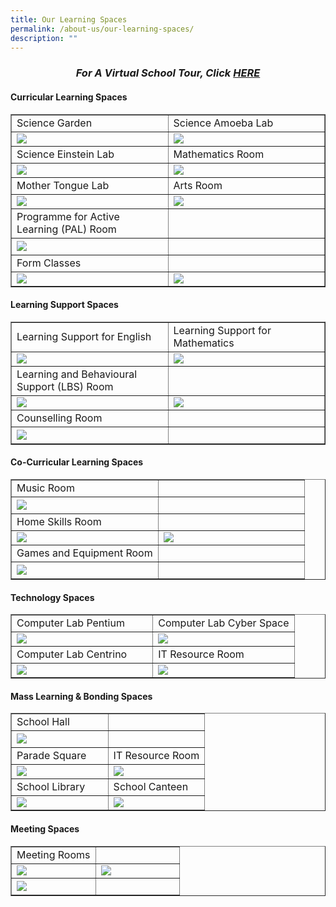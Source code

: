 ```yaml
---
title: Our Learning Spaces
permalink: /about-us/our-learning-spaces/
description: ""
---
```

<h3 style="text-align: center;"><strong><em>For A Virtual School Tour, Click&nbsp;<a href="https://fuchunpri.moe.edu.sg/qql/slot/u158/VirtualTour/index.html" target="">HERE</a></em></strong></h3>
<h4><strong>Curricular Learning Spaces</strong></h4>
<table style="border-collapse: collapse; width: 100%;" border="1">
<tbody>
<tr>
<td style="width: 50%;">Science Garden</td>
<td style="width: 50%;">Science Amoeba Lab</td>
</tr>
<tr>
<td style="width: 50%;"><img src="/images/ols1.jpg"></td>
<td style="width: 50%;"><img src="/images/ols2.jpg"></td>
</tr>
<tr>
<td style="width: 50%;">Science Einstein Lab</td>
<td style="width: 50%;">Mathematics Room</td>
</tr>
<tr>
<td style="width: 50%;"><img src="/images/ols3.jpg"></td>
<td style="width: 50%;"><img src="/images/ols4.jpg"></td>
</tr>
<tr>
<td style="width: 50%;">Mother Tongue Lab</td>
<td style="width: 50%;">Arts Room</td>
</tr>
<tr>
<td style="width: 50%;"><img src="/images/ols5.jpg"></td>
<td style="width: 50%;"><img src="/images/ols6.jpg"></td>
</tr>
<tr>
<td style="width: 50%;">Programme for Active Learning (PAL) Room</td>
<td style="width: 50%;">&nbsp;</td>
</tr>
<tr>
<td style="width: 50%;"><img src="/images/ols7.jpg"></td>
<td style="width: 50%;">&nbsp;</td>
</tr>
<tr>
<td style="width: 50%;">Form Classes</td>
<td style="width: 50%;">&nbsp;</td>
</tr>
<tr>
<td style="width: 50%;"><img src="/images/ols8.jpg"></td>
<td style="width: 50%;"><img src="/images/ols9.jpg"></td>
</tr>
</tbody>
</table>
<h4><strong>Learning Support Spaces</strong></h4>
<table style="border-collapse: collapse; width: 100%;" border="1">
<tbody>
<tr>
<td style="width: 50%;">Learning Support for English</td>
<td style="width: 50%;">Learning Support for Mathematics</td>
</tr>
<tr>
<td style="width: 50%;"><img src="/images/ols10.jpg"></td>
<td style="width: 50%;"><img src="/images/ols11.jpg"></td>
</tr>
<tr>
<td style="width: 50%;">Learning and Behavioural Support (LBS) Room</td>
<td style="width: 50%;">&nbsp;</td>
</tr>
<tr>
<td style="width: 50%;"><img src="/images/ols12.jpg"></td>
<td style="width: 50%;"><img src="/images/ols13.jpg"></td>
</tr>
<tr>
<td style="width: 50%;">Counselling Room</td>
<td style="width: 50%;">&nbsp;</td>
</tr>
<tr>
<td style="width: 50%;"><img src="/images/ols14.jpg"></td>
<td style="width: 50%;">&nbsp;</td>
</tr>
</tbody>
</table>
<h4><strong>Co-Curricular Learning Spaces</strong></h4>
<table style="border-collapse: collapse; width: 100%;" border="1">
<tbody>
<tr>
<td style="width: 50%;">Music Room</td>
<td style="width: 50%;">&nbsp;</td>
</tr>
<tr>
<td style="width: 50%;"><img src="/images/ols15.jpg"></td>
<td style="width: 50%;">&nbsp;</td>
</tr>
<tr>
<td style="width: 50%;">Home Skills Room</td>
<td style="width: 50%;">&nbsp;</td>
</tr>
<tr>
<td style="width: 50%;"><img src="/images/ols16.jpg"></td>
<td style="width: 50%;"><img src="/images/ols17.jpg"></td>
</tr>
<tr>
<td style="width: 50%;">Games and Equipment Room</td>
<td style="width: 50%;">&nbsp;</td>
</tr>
<tr>
<td style="width: 50%;"><img src="/images/ols18.jpg"></td>
<td style="width: 50%;">&nbsp;</td>
</tr>
</tbody>
</table>
<h4><strong>Technology Spaces</strong></h4>
<table style="border-collapse: collapse; width: 100%;" border="1">
<tbody>
<tr>
<td style="width: 50%;">Computer Lab Pentium</td>
<td style="width: 50%;">Computer Lab Cyber Space</td>
</tr>
<tr>
<td style="width: 50%;"><img src="/images/ols19.jpg"></td>
<td style="width: 50%;"><img src="/images/ols20.jpg"></td>
</tr>
<tr>
<td style="width: 50%;">Computer Lab Centrino</td>
<td style="width: 50%;">IT Resource Room</td>
</tr>
<tr>
<td style="width: 50%;"><img src="/images/ols21.jpg"></td>
<td style="width: 50%;"><img src="/images/ols22.jpg"></td>
</tr>
</tbody>
</table>
<h4><strong>Mass Learning & Bonding Spaces</strong></h4>
<table style="border-collapse: collapse; width: 100%;" border="1">
<tbody>
<tr>
<td style="width: 50%;">School Hall</td>
<td style="width: 50%;">&nbsp;</td>
</tr>
<tr>
<td style="width: 50%;"><img src="/images/ols23.jpg"></td>
<td style="width: 50%;">&nbsp;</td>
</tr>
<tr>
<td style="width: 50%;">Parade Square</td>
<td style="width: 50%;">IT Resource Room</td>
</tr>
<tr>
<td style="width: 50%;"><img src="/images/ols24.jpg"></td>
<td style="width: 50%;"><img src="/images/ols25.jpg"></td>
</tr>
<tr>
<td style="width: 50%;">School Library</td>
<td style="width: 50%;">School Canteen</td>
</tr>
<tr>
<td style="width: 50%;"><img src="/images/ols26.jpg"></td>
<td style="width: 50%;"><img src="/images/ols27.jpg"></td>
</tr>
</tbody>
</table>
<h4><strong>Meeting Spaces</strong></h4>
<table style="border-collapse: collapse; width: 100%;" border="1">
<tbody>
<tr>
<td style="width: 50%;">Meeting Rooms</td>
<td style="width: 50%;">&nbsp;</td>
</tr>
<tr>
<td style="width: 50%;"><img src="/images/ols28.jpg"></td>
<td style="width: 50%;"><img src="/images/ols29.jpg"></td>
</tr>
<tr>
<td style="width: 50%;"><img src="/images/ols30.jpg"></td>
<td style="width: 50%;">&nbsp;</td>
</tr>
</tbody>
</table>